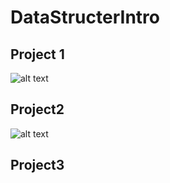 # DataStructerIntro

## Project 1
![alt text](https://i.hizliresim.com/bxrn3cn.png)

## Project2
![alt text](https://i.hizliresim.com/2fjplyz.png)

## Project3

